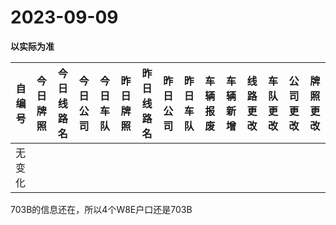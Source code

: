 # 2023-09-09

**以实际为准**

| 自编号      | 今日牌照      | 今日线路名  | 今日公司  | 今日车队 | 昨日牌照      | 昨日线路名  | 昨日公司  | 昨日车队 | 车辆报废 | 车辆新增 | 线路更改  | 车队更改 | 公司更改 | 牌照更改 |
|----------|-----------|--------|-------|------|-----------|--------|-------|------|------|------|-------|------|------|------|
| 无变化 |

703B的信息还在，所以4个W8E户口还是703B
